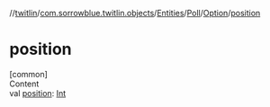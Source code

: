 //[twitlin](../../../../index.md)/[com.sorrowblue.twitlin.objects](../../../index.md)/[Entities](../../index.md)/[Poll](../index.md)/[Option](index.md)/[position](position.md)



# position  
[common]  
Content  
val [position](position.md): [Int](https://kotlinlang.org/api/latest/jvm/stdlib/kotlin/-int/index.html)  



